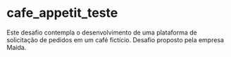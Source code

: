 # cafe_appetit_teste
Este desafio contempla o desenvolvimento de uma plataforma de solicitação de pedidos em um café fictício. Desafio proposto pela empresa Maida.
